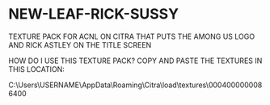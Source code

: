 # NEW-LEAF-RICK-SUSSY
TEXTURE PACK FOR ACNL ON CITRA THAT PUTS THE AMONG US LOGO AND RICK ASTLEY ON THE TITLE SCREEN



HOW DO I USE THIS TEXTURE PACK?
COPY AND PASTE THE TEXTURES IN THIS LOCATION:

C:\Users\USERNAME\AppData\Roaming\Citra\load\textures\0004000000086400
